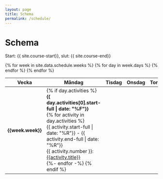 ```yaml
---
layout: page
title: Schema
permalink: /schedule/
---
```


<h1>Schema</h1>

<p>Start: {{ site.course-start}}, slut: {{ site.course-end}}</p>

<table class="table table-bordered border-primary">
  <thead>
    <tr>
      <th>Vecka</th>
      <th>Måndag</th>
      <th>Tisdag</th>
      <th>Onsdag</th>
      <th>Torsdag</th>
      <th>Fredag</th>
    </tr>
  </thead>
  <tbody>
    {% for week in site.data.schedule.weeks %}
      <tr>
        <th>{{week.week}}</th>
        {% for day in week.days %}
        <td>
          {% if day.activities %}
            <div><strong>{{ day.activities[0].start-full | date: "%F"}}</strong></div>
            {% for activity in day.activities %}
            <div class="pt-4">
              {{ activity.start-full | date: "%R"}} - {{ activity.end-full | date: "%R"}}
              <div>
                {{ activity.number }}: 
                <a href="{{ activity.slug | prepend: site.baseurl }}">{{activity.title}}</a>
              </div>
            </div>
            {%- endfor -%}
          {% endif %}
        </td>   
        {% endfor %}
      </tr>
    {% endfor %}
  </tbody>
</table>